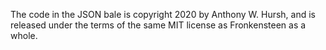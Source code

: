 The code in the JSON bale is copyright 2020 by Anthony W. Hursh,
and is released under the terms of the same MIT license as Fronkensteen
as a whole.
